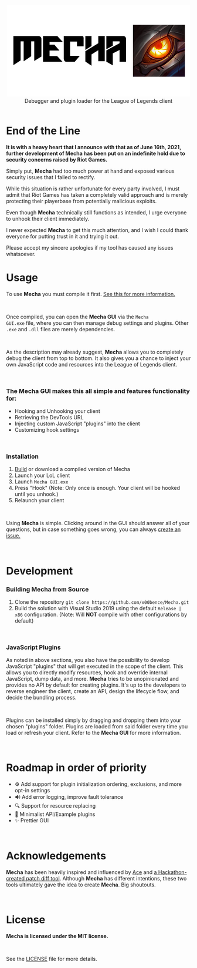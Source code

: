 <div align="center">
  <img src="Assets/header.png" alt="Mecha Header">
</div>

<div align="center">
  Debugger and plugin loader for the League of Legends client
</div>

<br>

<div id="announcement">
  <h1>End of the Line</h1>

  <b>It is with a heavy heart that I announce with that as of June 16th, 2021, further development of Mecha has been put on an indefinite hold due to security concerns raised by Riot Games.</b> 

Simply put, <b>Mecha</b> had too much power at hand and exposed various security issues that I failed to rectify.

While this situation is rather unfortunate for every party involved, I must admit that Riot Games has taken a completely valid approach and is merely protecting their playerbase from potentially malicious exploits.

Even though <b>Mecha</b> technically still functions as intended, I urge everyone to unhook their client immediately.  

I never expected <b>Mecha</b> to get this much attention, and I wish I could thank everyone for putting trust in it and trying it out. 

Please accept my sincere apologies if my tool has caused any issues whatsoever.
</div>

<div id="usage">

  <h1>Usage</h1>

To use <b>Mecha</b> you must compile it first. <a href="#build">See this for more information.</a>

  <br>

Once compiled, you can open the <b>Mecha GUI</b> via the <code>Mecha GUI.exe</code> file, where you can then manage debug settings and plugins. Other <code>.exe</code> and <code>.dll</code> files are merely dependencies.

  <br>

As the description may already suggest, <b>Mecha</b> allows you to completely debug the client from top to bottom. It also gives you a chance to inject your own JavaScript code and resources into the League of Legends client.

  <br>
   
  <h3 id="features">The Mecha GUI makes this all simple and features functionality for:</h3>

  <ul>
    <li>Hooking and Unhooking your client</li>
    <li>Retrieving the DevTools URL</li>
    <li>Injecting custom JavaScript "plugins" into the client</li>
    <li>Customizing hook settings</li>
  </ul>

  <br>
  
  <h3 id="hook">Installation</h3>
  
  <ol>
    <li><a href="#build">Build</a> or download a compiled version of Mecha</li>
    <li>Launch your LoL client</li>
    <li>Launch <code>Mecha GUI.exe</code></li>
    <li>Press "Hook" (Note: Only once is enough. Your client will be hooked until you unhook.)</li>
    <li>Relaunch your client</li>
  </ol>
  
  <br>

Using <b>Mecha</b> is simple. Clicking around in the GUI should answer all of your questions, but in case something goes wrong, you can always <a href="https://github.com/x00bence/Mecha/issues">create an issue.</a>

  <br>

</div>

<div id="development">

  <h1>Development</h1>

  <h3 id="build">Building Mecha from Source</h3>

  <ol>
    <li>Clone the repository <code>git clone https://github.com/x00bence/Mecha.git</code></li>
    <li>Build the solution with Visual Studio 2019 using the default <code>Release | x86</code> configuration. (Note: Will <b>NOT</b> compile with other configurations by default)</li>
  </ol>

  <br>

  <h3 id="plugins">JavaScript Plugins</h3>

As noted in above sections, you also have the possibility to develop JavaScript "plugins" that will get executed in the scope of the client. This allows you to directly modify resources, hook and override internal JavaScript, dump data, and more. <b>Mecha</b> tries to be unopinionated and provides no API by default for creating plugins. It's up to the developers to reverse engineer the client, create an API, design the lifecycle flow, and decide the bundling process.

  <br>

Plugins can be installed simply by dragging and dropping them into your chosen "plugins" folder. Plugins are loaded from said folder every time you load or refresh your client. Refer to the <b>Mecha GUI</b> for more information.

  <br>

</div>

<div id="roadmap">
  <h1>Roadmap in order of priority</h1>

  <ul>
    <li>⚙️ Add support for plugin initialization ordering, exclusions, and more opt-in settings</li>
    <li>🔊 Add error logging, improve fault tolerance</li>
    <li>🔍 Support for resource replacing</li>
    <li>🚀 Minimalist API/Example plugins</li>
    <li>✨ Prettier GUI</li>
  <ul>

  <br>

</div>

<div id="acknowledgements">
  <h1>Acknowledgements</h1>

<b>Mecha</b> has been heavily inspired and influenced by <a href="https://www.reddit.com/r/leagueoflegends/comments/5dtbv4/introducing_ace_alpha_client_enhancer/">Ace</a> and <a href="https://www.reddit.com/r/leagueoflegends/comments/9x0ouh/we_created_a_league_patch_diff_tool_in_the_client/">a Hackathon-created patch diff tool</a>.
Although <b>Mecha</b> has different intentions, these two tools ultimately gave the idea to create <b>Mecha</b>. Big shoutouts.

  <br>

</div>

<div id="license">

  <h1>License</h1>

<b>Mecha is licensed under the MIT license.</b>

  <br>

See the <a href="https://github.com/x00bence/Mecha/blob/master/LICENSE">LICENSE</a> file for more details.

</div>
